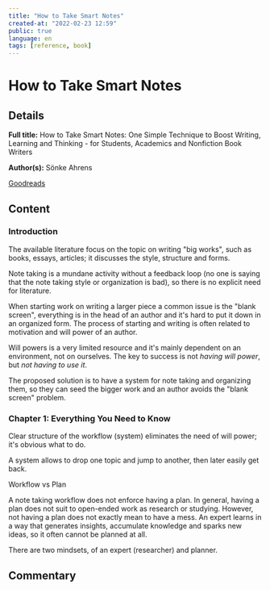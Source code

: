 ```yaml
---
title: "How to Take Smart Notes"
created-at: "2022-02-23 12:59"
public: true
language: en
tags: [reference, book]
---
```


# How to Take Smart Notes

## Details

**Full title:** How to Take Smart Notes: One Simple Technique to Boost Writing, Learning and Thinking - for Students, Academics and Nonfiction Book Writers

**Author(s):** Sönke Ahrens

[Goodreads](https://www.goodreads.com/book/show/34507927-how-to-take-smart-notes)

## Content

### Introduction

The available literature focus on the topic on writing "big works", such as books, essays, articles; it discusses the style, structure and forms.

Note taking is a mundane activity without a feedback loop (no one is saying that the note taking style or organization is bad), so there is no explicit need for literature.

When starting work on writing a larger piece a common issue is the "blank screen", everything is in the head of an author and it's hard to put it down in an organized form. The process of starting and writing is often related to motivation and will power of an author.

Will powers is a very limited resource and it's mainly dependent on an environment, not on ourselves. The key to success is not *having will power*, but *not having to use it*.

The proposed solution is to have a system for note taking and organizing them, so they can seed the bigger work and an author avoids the "blank screen" problem.

### Chapter 1: Everything You Need to Know

Clear structure of the workflow (system) eliminates the need of will power; it's obvious what to do.

A system allows to drop one topic and jump to another, then later easily get back.

Workflow vs Plan

A note taking workflow does not enforce having a plan.
In general, having a plan does not suit to open-ended work as research or studying. However, not having a plan does not exactly mean to have a mess.
An expert learns in a way that generates insights, accumulate knowledge and sparks new ideas, so it often cannot be planned at all.

There are two mindsets, of an expert (researcher) and planner.

## Commentary
